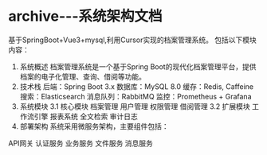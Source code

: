 # archive---系统架构文档
基于SpringBoot+Vue3+mysql,利用Cursor实现的档案管理系统。
包括以下模块内容：
1. 系统概述
档案管理系统是一个基于Spring Boot的现代化档案管理平台，提供档案的电子化管理、查询、借阅等功能。
2. 技术栈
后端：Spring Boot 3.x
数据库：MySQL 8.0
缓存：Redis, Caffeine
搜索：Elasticsearch
消息队列：RabbitMQ
监控：Prometheus + Grafana
3. 系统模块
3.1 核心模块
档案管理
用户管理
权限管理
借阅管理
3.2 扩展模块
工作流引擎
报表系统
全文检索
审计日志
4. 部署架构
系统采用微服务架构，主要组件包括：

API网关
认证服务
业务服务
文件服务
消息服务

